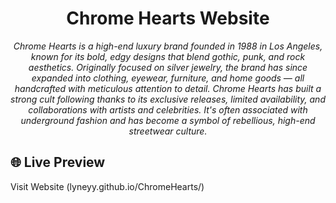 <h1 align="center">Chrome Hearts Website</h1>

<p align="center">
  <em>Chrome Hearts is a high-end luxury brand founded in 1988 in Los Angeles, known for its bold, edgy designs that blend gothic, punk, and rock aesthetics. Originally focused on silver jewelry, the brand has since expanded into clothing, eyewear, furniture, and home goods — all handcrafted with meticulous attention to detail. Chrome Hearts has built a strong cult following thanks to its exclusive releases, limited availability, and collaborations with artists and celebrities. It's often associated with underground fashion and has become a symbol of rebellious, high-end streetwear culture.
</em>
</p>

## 🌐 Live Preview
Visit Website (lyneyy.github.io/ChromeHearts/)
